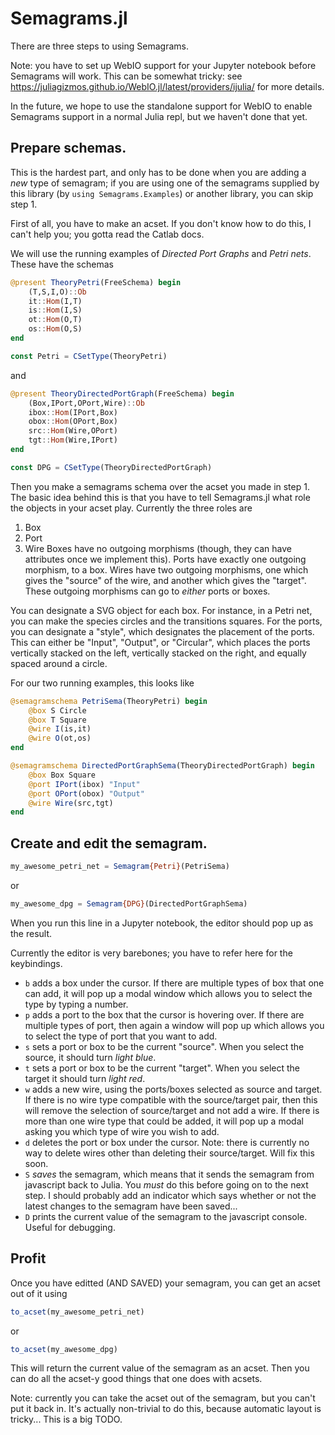 # Semagrams.jl

There are three steps to using Semagrams.

Note: you have to set up WebIO support for your Jupyter notebook before Semagrams will work. This can be somewhat tricky: see https://juliagizmos.github.io/WebIO.jl/latest/providers/ijulia/ for more details.

In the future, we hope to use the standalone support for WebIO to enable Semagrams support in a normal Julia repl, but we haven't done that yet.

## Prepare schemas.

This is the hardest part, and only has to be done when you are adding a *new* type of semagram; if you are using one of the semagrams supplied by this library (by `using Semagrams.Examples`) or another library, you can skip step 1.

First of all, you have to make an acset. If you don't know how to do this, I can't help you; you gotta read the Catlab docs.

We will use the running examples of *Directed Port Graphs* and *Petri nets*. These have the schemas

```julia
@present TheoryPetri(FreeSchema) begin
    (T,S,I,O)::Ob
    it::Hom(I,T)
    is::Hom(I,S)
    ot::Hom(O,T)
    os::Hom(O,S)
end

const Petri = CSetType(TheoryPetri)
```

and

```julia
@present TheoryDirectedPortGraph(FreeSchema) begin
    (Box,IPort,OPort,Wire)::Ob
    ibox::Hom(IPort,Box)
    obox::Hom(OPort,Box)
    src::Hom(Wire,OPort)
    tgt::Hom(Wire,IPort)
end

const DPG = CSetType(TheoryDirectedPortGraph)
```

Then you make a semagrams schema over the acset you made in step 1. The basic idea behind this is that you have to tell Semagrams.jl what role the objects in your acset play. Currently the three roles are
1. Box
2. Port
3. Wire
Boxes have no outgoing morphisms (though, they can have attributes once we implement this). Ports have exactly one outgoing morphism, to a box. Wires have two outgoing morphisms, one which gives the "source" of the wire, and another which gives the "target". These outgoing morphisms can go to *either* ports or boxes.

You can designate a SVG object for each box. For instance, in a Petri net, you can make the species circles and the transitions squares. For the ports, you can designate a "style", which designates the placement of the ports. This can either be "Input", "Output", or "Circular", which places the ports vertically stacked on the left, vertically stacked on the right, and equally spaced around a circle.

For our two running examples, this looks like
```julia
@semagramschema PetriSema(TheoryPetri) begin
    @box S Circle
    @box T Square
    @wire I(is,it)
    @wire O(ot,os)
end
```

```julia
@semagramschema DirectedPortGraphSema(TheoryDirectedPortGraph) begin
    @box Box Square
    @port IPort(ibox) "Input"
    @port OPort(obox) "Output"
    @wire Wire(src,tgt)
end
```

## Create and edit the semagram.

```julia
my_awesome_petri_net = Semagram{Petri}(PetriSema)
```

or

```julia
my_awesome_dpg = Semagram{DPG}(DirectedPortGraphSema)
```

When you run this line in a Jupyter notebook, the editor should pop up as the result.

Currently the editor is very barebones; you have to refer here for the keybindings.

- `b` adds a box under the cursor. If there are multiple types of box that one can add, it will pop up a modal window which allows you to select the type by typing a number.
- `p` adds a port to the box that the cursor is hovering over. If there are multiple types of port, then again a window will pop up which allows you to select the type of port that you want to add.
- `s` sets a port or box to be the current "source". When you select the source, it should turn *light blue*.
- `t` sets a port or box to be the current "target". When you select the target it should turn *light red*.
- `w` adds a new wire, using the ports/boxes selected as source and target. If there is no wire type compatible with the source/target pair, then this will remove the selection of source/target and not add a wire. If there is more than one wire type that could be added, it will pop up a modal asking you which type of wire you wish to add.
- `d` deletes the port or box under the cursor. Note: there is currently no way to delete wires other than deleting their source/target. Will fix this soon.
- `S` *saves* the semagram, which means that it sends the semagram from javascript back to Julia. You *must* do this before going on to the next step. I should probably add an indicator which says whether or not the latest changes to the semagram have been saved...
- `D` prints the current value of the semagram to the javascript console. Useful for debugging.

## Profit

Once you have editted (AND SAVED) your semagram, you can get an acset out of it using

```julia
to_acset(my_awesome_petri_net)
```

or

```julia
to_acset(my_awesome_dpg)
```

This will return the current value of the semagram as an acset. Then you can do all the acset-y good things that one does with acsets.

Note: currently you can take the acset out of the semagram, but you can't put it back in. It's actually non-trivial to do this, because automatic layout is tricky... This is a big TODO.
